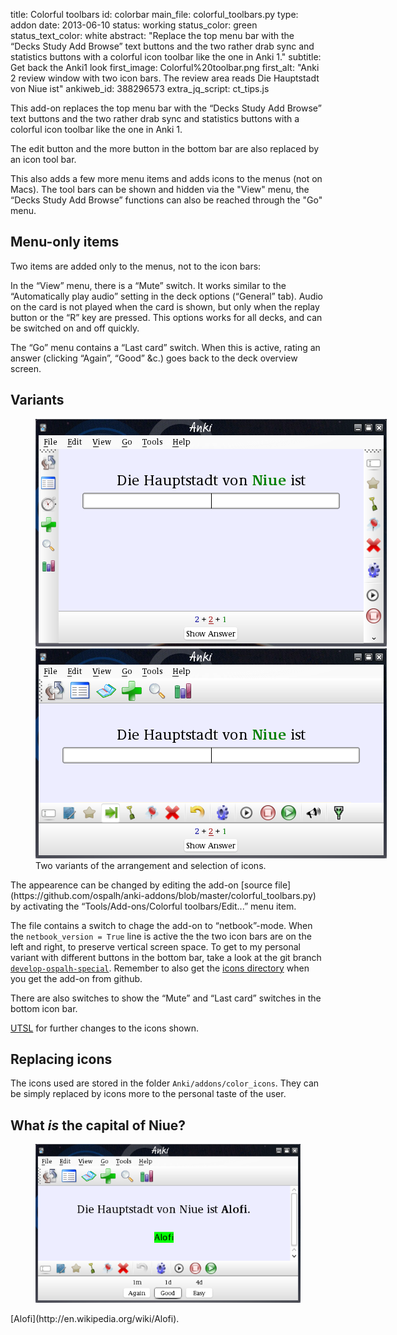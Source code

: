 title: Colorful toolbars
id: colorbar
main_file: colorful_toolbars.py
type: addon
date: 2013-06-10
status: working
status_color: green
status_text_color: white
abstract: "Replace the top menu bar with the “Decks Study Add Browse”
text buttons and the two rather drab sync and statistics buttons with
a colorful icon toolbar like the one in Anki 1."
subtitle: Get back the Anki1 look
first_image: Colorful%20toolbar.png
first_alt: "Anki 2 review window with two icon bars. The review area
reads Die Hauptstadt von Niue ist"
ankiweb_id: 388296573
extra_jq_script: ct_tips.js

This add-on replaces the top menu bar with the “Decks Study Add
Browse” text buttons and the two rather drab sync and statistics
buttons with a colorful icon toolbar like the one in Anki 1.

The edit button and the more button in the bottom bar are also
replaced by an icon tool bar.

This also adds a few more menu items and adds icons to the menus (not on Macs).
The tool bars can be shown and hidden via the "View" menu, the “Decks
Study Add Browse” functions can also be reached through the "Go" menu.

## Menu-only items

Two items are added only to the menus, not to the icon bars:

In the “View” menu, there is a “Mute” switch. It works similar to the
“Automatically play audio” setting in the deck options (“General”
tab). Audio on the card is not played when the card is shown, but only
when <span class="qtbase or_replay_button">the replay button or the
“R” key</span> are pressed. This options works for all decks, and can
be switched on and off quickly.

The “Go” menu contains a “Last card” switch. When this is active,
rating an answer (clicking “Again”, “Good” &c.) goes back to the deck
overview screen.


## Variants

<figure style="width:562px;" class="clear">
  <img src="images/toolbar%20netbook.png" alt="Now the icon tool bars
  are at the left and right sides.">
  <img src="images/toolbar%20ospalh.png" alt="A few different icons
  appear in the top and bottom tool bars.">
  <figcaption>
    Two variants of the arrangement and selection of icons.
  </figcaption>
</figure>
The appearence can be changed by editing the add-on
 [source file](https://github.com/ospalh/anki-addons/blob/master/colorful_toolbars.py)
 by activating the “Tools/Add-ons/Colorful toolbars/Edit...” menu
item.

The file contains a switch to chage the add-on to “netbook”-mode. When
the `netbook_version = True` line is active the the two icon bars are
on the <span class="qtbase left_or_top">left</span> and right, to preserve vertical screen space. To get to my
personal variant with different buttons in the bottom bar, take a look
at the git branch
[`develop-ospalh-special`](https://github.com/ospalh/anki-addons/blob/develop-ospalh-special/colorful_toolbars.py). Remember
to also get the
[icons directory](https://github.com/ospalh/anki-addons/tree/develop-ospalh-special/color_icons)
when you get the add-on from github.

There are also switches to show the “Mute” and “Last card” switches in
the bottom icon bar.

[UTSL](http://www.jargon.net/jargonfile/u/UTSL.html) for further
changes to the icons shown.

## Replacing icons

The icons used are stored in the folder
`Anki/addons/color_icons`. They can be simply replaced by icons more to the
personal taste of the user.

## What *is* the capital of Niue?

<figure><img src="images/Niue%20Alofi.png" alt="Anki
2. The review area reads Die Hauptstadt von Niue ist Alofi"> </figure>
[Alofi](http://en.wikipedia.org/wiki/Alofi).
